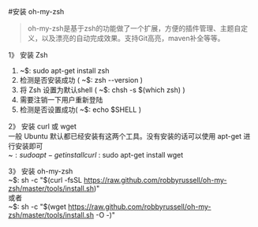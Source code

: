 #安装 oh-my-zsh
>oh-my-zsh是基于zsh的功能做了一个扩展，方便的插件管理、主题自定义，以及漂亮的自动完成效果。支持Git高亮，maven补全等等。

1》 安装 Zsh   
1. ~$: sudo apt-get install zsh   
2. 检测是否安装成功 ( ~$: zsh --version )   
3. 将 Zsh 设置为默认shell ( ~$: chsh -s $(which zsh) )   
4. 需要注销一下用户重新登陆
5. 检测是否设置成功( ~$: echo $SHELL )   

2》 安装 curl 或 wget   
一般 Ubuntu 默认都已经安装有这两个工具。没有安装的话可以使用 apt-get 进行安装即可   
~$: sudo apt-get install curl   
~$: sudo apt-get install wget   

3》 安装 oh-my-zsh   
~$: sh -c "$(curl -fsSL https://raw.github.com/robbyrussell/oh-my-zsh/master/tools/install.sh)"   
或者   
~$: sh -c "$(wget https://raw.github.com/robbyrussell/oh-my-zsh/master/tools/install.sh -O -)"   

